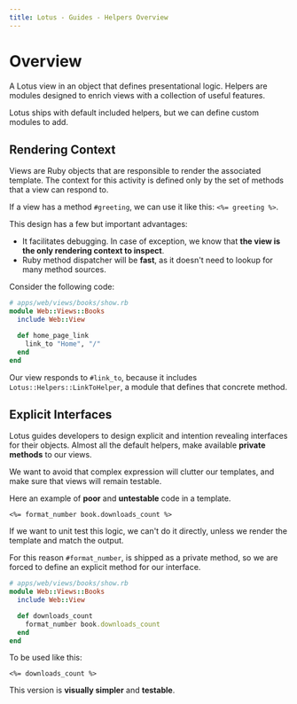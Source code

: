 ```yaml
---
title: Lotus - Guides - Helpers Overview
---
```


# Overview

A Lotus view in an object that defines presentational logic.
Helpers are modules designed to enrich views with a collection of useful features.

Lotus ships with default included helpers, but we can define custom modules to add.

## Rendering Context

Views are Ruby objects that are responsible to render the associated template.
The context for this activity is defined only by the set of methods that a view can respond to.

If a view has a method `#greeting`, we can use it like this: `<%= greeting %>`.

This design has a few but important advantages:

  * It facilitates debugging. In case of exception, we know that **the view is the only rendering context to inspect**.
  * Ruby method dispatcher will be **fast**, as it doesn't need to lookup for many method sources.

Consider the following code:

```ruby
# apps/web/views/books/show.rb
module Web::Views::Books
  include Web::View

  def home_page_link
    link_to "Home", "/"
  end
end
```

Our view responds to `#link_to`, because it includes `Lotus::Helpers::LinkToHelper`, a module that defines that concrete method.

## Explicit Interfaces

Lotus guides developers to design explicit and intention revealing interfaces for their objects.
Almost all the default helpers, make available **private methods** to our views.

We want to avoid that complex expression will clutter our templates, and make sure that views will remain testable.

Here an example of **poor** and **untestable** code in a template.

```erb
<%= format_number book.downloads_count %>
```

If we want to unit test this logic, we can't do it directly, unless we render the template and match the output.

For this reason `#format_number`, is shipped as a private method, so we are forced to define an explicit method for our interface.

```ruby
# apps/web/views/books/show.rb
module Web::Views::Books
  include Web::View

  def downloads_count
    format_number book.downloads_count
  end
end
```

To be used like this:

```erb
<%= downloads_count %>
```

This version is **visually simpler** and **testable**.
